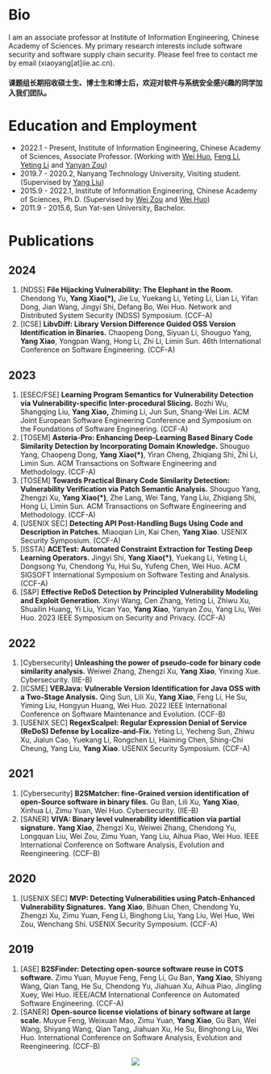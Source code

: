 # Bio
I am an associate professor at Institute of Information Engineering, Chinese Academy of Sciences. My primary research interests include software security and software supply chain security. Please feel free to contact me by email (xiaoyang[at]iie.ac.cn).

#### 课题组长期招收硕士生、博士生和博士后，欢迎对软件与系统安全感兴趣的同学加入我们团队。


# Education and Employment

* 2022.1 - Present, Institute of Information Engineering, Chinese Academy of Sciences, Associate Professor. (Working with [Wei Huo](https://people.ucas.ac.cn/~huowei), [Feng Li](https://people.ucas.ac.cn/~lifeng_iie), [Yeting Li](https://yetingli.github.io/) and [Yanyan Zou](https://people.ucas.edu.cn/~zouyanyan))
* 2019.7 - 2020.2, Nanyang Technology University, Visiting student. (Supervised by [Yang Liu](https://personal.ntu.edu.sg/yangliu/))
* 2015.9 - 2022.1, Institute of Information Engineering, Chinese Academy of Sciences, Ph.D. (Supervised by [Wei Zou](https://people.ucas.edu.cn/~0012751) and [Wei Huo](https://people.ucas.ac.cn/~huowei))
* 2011.9 - 2015.6, Sun Yat-sen University, Bachelor.

# Publications

## 2024
1. [NDSS] **File Hijacking Vulnerability: The Elephant in the Room.** Chendong Yu, **Yang Xiao(*),** Jie Lu, Yuekang Li, Yeting Li, Lian Li, Yifan Dong, Jian Wang, Jingyi Shi, Defang Bo, Wei Huo. Network and Distributed System Security (NDSS) Symposium. (CCF-A)
1. [ICSE] **LibvDiff: Library Version Difference Guided OSS Version Identification in Binaries.** Chaopeng Dong, Siyuan Li, Shouguo Yang, **Yang Xiao**, Yongpan Wang, Hong Li, Zhi Li, Limin Sun. 46th International Conference on Software Engineering. (CCF-A)

## 2023
1. [ESEC/FSE] **Learning Program Semantics for Vulnerability Detection via Vulnerability-specific Inter-procedural Slicing.** Bozhi Wu, Shangqing Liu, **Yang Xiao,** Zhiming Li, Jun Sun, Shang-Wei Lin. ACM Joint European Software Engineering Conference and Symposium on the Foundations of Software Engineering. (CCF-A)
2. [TOSEM] **Asteria-Pro: Enhancing Deep-Learning Based Binary Code Similarity Detection by Incorporating Domain Knowledge.** Shouguo Yang, Chaopeng Dong, **Yang Xiao(\*)**, Yiran Cheng, Zhiqiang Shi, Zhi Li, Limin Sun. ACM Transactions on Software Engineering and Methodology. (CCF-A)
3. [TOSEM] **Towards Practical Binary Code Similarity Detection: Vulnerability Verification via Patch Semantic Analysis.** Shouguo Yang, Zhengzi Xu, **Yang Xiao(\*)**, Zhe Lang, Wei Tang, Yang Liu, Zhiqiang Shi, Hong Li, Limin Sun. ACM Transactions on Software Engineering and Methodology. (CCF-A)
4. [USENIX SEC] **Detecting API Post-Handling Bugs Using Code and Description in Patches.** Miaoqian Lin, Kai Chen, **Yang Xiao**. USENIX Security Symposium. (CCF-A)
5. [ISSTA] **ACETest: Automated Constraint Extraction for Testing Deep Learning Operators.** Jingyi Shi, **Yang Xiao(\*)**, Yuekang Li, Yeting Li, Dongsong Yu, Chendong Yu, Hui Su, Yufeng Chen, Wei Huo. ACM SIGSOFT International Symposium on Software Testing and Analysis. (CCF-A)
6. [S&P] **Effective ReDoS Detection by Principled Vulnerability Modeling and Exploit Generation.** Xinyi Wang, Cen Zhang, Yeting Li, Zhiwu Xu, Shuailin Huang, Yi Liu, Yican Yao, **Yang Xiao**, Yanyan Zou, Yang Liu, Wei Huo. 2023 IEEE Symposium on Security and Privacy. (CCF-A)

## 2022
1. [Cybersecurity] **Unleashing the power of pseudo-code for binary code similarity analysis.** Weiwei Zhang, Zhengzi Xu, **Yang Xiao**, Yinxing Xue. Cybersecurity. (IIE-B)
2. [ICSME] **VERJava: Vulnerable Version Identification for Java OSS with a Two-Stage Analysis.** Qing Sun, Lili Xu, **Yang Xiao**, Feng Li, He Su, Yiming Liu, Hongyun Huang, Wei Huo. 2022 IEEE International Conference on Software Maintenance and Evolution. (CCF-B)
3. [USENIX SEC] **RegexScalpel: Regular Expression Denial of Service (ReDoS) Defense by Localize-and-Fix.** Yeting Li, Yecheng Sun, Zhiwu Xu, Jialun Cao, Yuekang Li, Rongchen Li, Haiming Chen, Shing-Chi Cheung, Yang Liu, **Yang Xiao**. USENIX Security Symposium. (CCF-A)

## 2021
1. [Cybersecurity] **B2SMatcher: fine-Grained version identification of open-Source software in binary files.** Gu Ban, Lili Xu, **Yang Xiao**, Xinhua Li, Zimu Yuan, Wei Huo. Cybersecurity. (IIE-B)
2. [SANER] **VIVA: Binary level vulnerability identification via partial signature.** **Yang Xiao**, Zhengzi Xu, Weiwei Zhang, Chendong Yu, Longquan Liu, Wei Zou, Zimu Yuan, Yang Liu, Aihua Piao, Wei Huo. IEEE International Conference on Software Analysis, Evolution and Reengineering. (CCF-B)

## 2020
1. [USENIX SEC] **MVP: Detecting Vulnerabilities using Patch-Enhanced Vulnerability Signatures.** **Yang Xiao**, Bihuan Chen, Chendong Yu, Zhengzi Xu, Zimu Yuan, Feng Li, Binghong Liu, Yang Liu, Wei Huo, Wei Zou, Wenchang Shi. USENIX Security Symposium. (CCF-A)

## 2019
1. [ASE] **B2SFinder: Detecting open-source software reuse in COTS software.** Zimu Yuan, Muyue Feng, Feng Li, Gu Ban, **Yang Xiao**, Shiyang Wang, Qian Tang, He Su, Chendong Yu, Jiahuan Xu, Aihua Piao, Jingling Xuey, Wei Huo. IEEE/ACM International Conference on Automated Software Engineering. (CCF-A)
2. [SANER] **Open-source license violations of binary software at large scale.** Muyue Feng, Weixuan Mao, Zimu Yuan, **Yang Xiao**, Gu Ban, Wei Wang, Shiyang Wang, Qian Tang, Jiahuan Xu, He Su, Binghong Liu, Wei Huo. International Conference on Software Analysis, Evolution and Reengineering. (CCF-B)



 <p align="center">
    <img src="http://www.clustrmaps.com/map_v2.png?d=-Pnknrh6R_fbdVF5UuI1NAZ1zcvPpjtch8CrZpH88Dk&cl=ffffff&w=a">
 </p>
